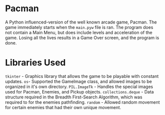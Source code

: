 # Pacman
A Python influenced-version of the well known arcade game, Pacman. The game immediately starts when the `main.pyw` file is ran. The program does not contain a Main Menu, but does include levels and acceleration of the game. Losing all the lives results in a Game Over screen, and the program is done.

# Libraries Used
`tkinter` - Graphics library that allows the game to be playable with constant updates.
`os`- Supported the GameImage class, and allowed images to be organized in it's own directory. 
`PIL.ImageTk` - Handles the special images used for Pacman, Enemies, and Pickup objects.
`collections.deque` - Data structure required in the Breadth First-Search Algorithm, which was required to for the enemies pathfinding.
`random` - Allowed random movement for certain enemies that had their own unique movement.

# 
